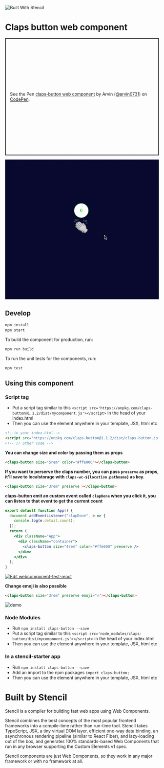 ![Built With Stencil](https://img.shields.io/badge/-Built%20With%20Stencil-16161d.svg?logo=data%3Aimage%2Fsvg%2Bxml%3Bbase64%2CPD94bWwgdmVyc2lvbj0iMS4wIiBlbmNvZGluZz0idXRmLTgiPz4KPCEtLSBHZW5lcmF0b3I6IEFkb2JlIElsbHVzdHJhdG9yIDE5LjIuMSwgU1ZHIEV4cG9ydCBQbHVnLUluIC4gU1ZHIFZlcnNpb246IDYuMDAgQnVpbGQgMCkgIC0tPgo8c3ZnIHZlcnNpb249IjEuMSIgaWQ9IkxheWVyXzEiIHhtbG5zPSJodHRwOi8vd3d3LnczLm9yZy8yMDAwL3N2ZyIgeG1sbnM6eGxpbms9Imh0dHA6Ly93d3cudzMub3JnLzE5OTkveGxpbmsiIHg9IjBweCIgeT0iMHB4IgoJIHZpZXdCb3g9IjAgMCA1MTIgNTEyIiBzdHlsZT0iZW5hYmxlLWJhY2tncm91bmQ6bmV3IDAgMCA1MTIgNTEyOyIgeG1sOnNwYWNlPSJwcmVzZXJ2ZSI%2BCjxzdHlsZSB0eXBlPSJ0ZXh0L2NzcyI%2BCgkuc3Qwe2ZpbGw6I0ZGRkZGRjt9Cjwvc3R5bGU%2BCjxwYXRoIGNsYXNzPSJzdDAiIGQ9Ik00MjQuNywzNzMuOWMwLDM3LjYtNTUuMSw2OC42LTkyLjcsNjguNkgxODAuNGMtMzcuOSwwLTkyLjctMzAuNy05Mi43LTY4LjZ2LTMuNmgzMzYuOVYzNzMuOXoiLz4KPHBhdGggY2xhc3M9InN0MCIgZD0iTTQyNC43LDI5Mi4xSDE4MC40Yy0zNy42LDAtOTIuNy0zMS05Mi43LTY4LjZ2LTMuNkgzMzJjMzcuNiwwLDkyLjcsMzEsOTIuNyw2OC42VjI5Mi4xeiIvPgo8cGF0aCBjbGFzcz0ic3QwIiBkPSJNNDI0LjcsMTQxLjdIODcuN3YtMy42YzAtMzcuNiw1NC44LTY4LjYsOTIuNy02OC42SDMzMmMzNy45LDAsOTIuNywzMC43LDkyLjcsNjguNlYxNDEuN3oiLz4KPC9zdmc%2BCg%3D%3D&colorA=16161d&style=flat-square)

# Claps button web component 

<p class="codepen" data-height="383" data-theme-id="29194" data-default-tab="result" data-user="arvin0731" data-slug-hash="ExjGBNq" style="height: 383px; box-sizing: border-box; display: flex; align-items: center; justify-content: center; border: 2px solid; margin: 1em 0; padding: 1em;" data-pen-title="claps-button web component">
  <span>See the Pen <a href="https://codepen.io/arvin0731/pen/ExjGBNq">
  claps-button web component</a> by Arvin (<a href="https://codepen.io/arvin0731">@arvin0731</a>)
  on <a href="https://codepen.io">CodePen</a>.</span>
</p>

![demo](statics/web-component-claps.gif)

## Develop

```bash
npm install
npm start
```

To build the component for production, run:

```bash
npm run build
```

To run the unit tests for the components, run:

```bash
npm test
```

## Using this component


### Script tag

- Put a script tag similar to this `<script src='https://unpkg.com/claps-button@1.1.2/dist/mycomponent.js'></script>` in the head of your index.html
- Then you can use the element anywhere in your template, JSX, html etc

```html
<!--in your index.html-->
<script src='https://unpkg.com/claps-button@1.1.2/dist/claps-button.js'></script>
<!-- // other code -->
```
**You can change size and color by passing them as props**

```html
<claps-button size="5rem" color="#ffe000"></claps-button>
```

**If you want to perserve the claps number, you can pass `preserve` as props, it'll save to localstorage with `claps-wc-${location.pathname}` as key.**

```html
<claps-button size="3rem" preserve ></claps-button>
```

**claps-button emit an custom event called `clapDone` when you click it, you can listen to that event to get the current count**

```jsx
export default function App() {
  document.addEventListener("clapDone", e => {
    console.log(e.detail.count);
  });
  return (
    <div className="App">
      <div className="container">
        <claps-button size="4rem" color="#ffe000" preserve />
      </div>
    </div>
  );
}
```

[![Edit webcomponent-test-react](https://codesandbox.io/static/img/play-codesandbox.svg)](https://codesandbox.io/s/webcomponent-test-react-w7lyv?fontsize=14&hidenavigation=1&theme=dark)

**Change emoji is also possible**

```html
<claps-button size="3rem" preserve emoji="🔥"></claps-button>
```

![demo](https://i.imgur.com/OpC3xLy.png)

### Node Modules
- Run `npm install claps-button --save`
- Put a script tag similar to this `<script src='node_modules/claps-button/dist/mycomponent.js'></script>` in the head of your index.html
- Then you can use the element anywhere in your template, JSX, html etc

### In a stencil-starter app
- Run `npm install claps-button --save`
- Add an import to the npm packages `import claps-button;`
- Then you can use the element anywhere in your template, JSX, html etc

# Built by Stencil

Stencil is a compiler for building fast web apps using Web Components.

Stencil combines the best concepts of the most popular frontend frameworks into a compile-time rather than run-time tool.  Stencil takes TypeScript, JSX, a tiny virtual DOM layer, efficient one-way data binding, an asynchronous rendering pipeline (similar to React Fiber), and lazy-loading out of the box, and generates 100% standards-based Web Components that run in any browser supporting the Custom Elements v1 spec.

Stencil components are just Web Components, so they work in any major framework or with no framework at all.
